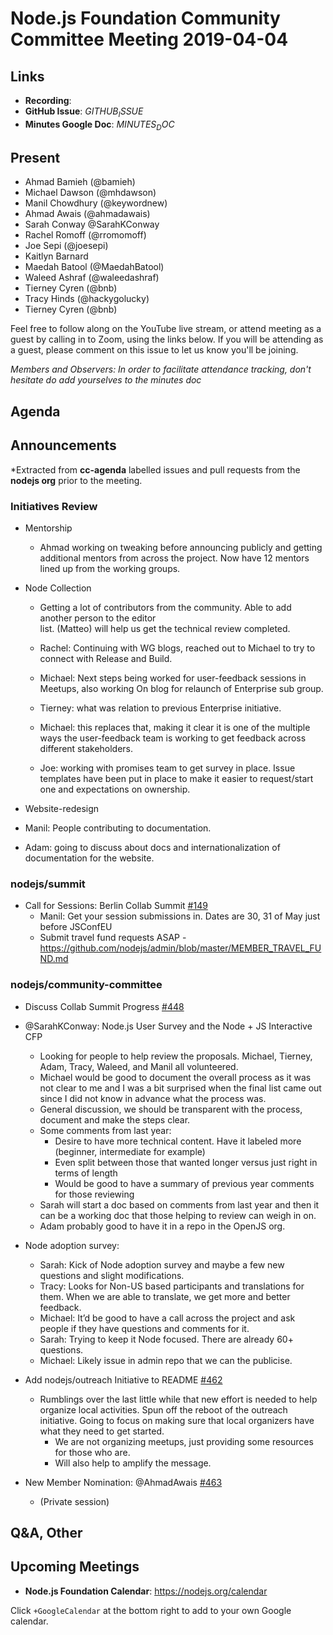 # Node.js Foundation Community Committee Meeting 2019-04-04

## Links

* **Recording**: 
* **GitHub Issue**: $GITHUB_ISSUE$
* **Minutes Google Doc**: $MINUTES_DOC$

## Present

* Ahmad Bamieh (@bamieh)
* Michael Dawson (@mhdawson)
* Manil Chowdhury (@keywordnew)
* Ahmad Awais (@ahmadawais)
* Sarah Conway @SarahKConway
* Rachel Romoff (@rromomoff)
* Joe Sepi (@joesepi)
* Kaitlyn Barnard
* Maedah Batool (@MaedahBatool)
* Waleed Ashraf (@waleedashraf)
* Tierney Cyren (@bnb)
* Tracy Hinds (@hackygolucky)
* Tierney Cyren (@bnb)

Feel free to follow along on the YouTube live stream, or attend meeting as a guest 
by calling in to Zoom, using the links below. If you will be attending as a guest, 
please comment on this issue to let us know you'll be joining.

*Members and Observers: In order to facilitate attendance tracking, don't hesitate do add yourselves to the minutes doc*

## Agenda

## Announcements
 
*Extracted from **cc-agenda** labelled issues and pull requests from the **nodejs org** prior to the meeting.

### Initiatives Review
  * Mentorship 
    * Ahmad working on tweaking before announcing publicly and getting additional mentors
      from across the project. Now have 12 mentors lined up from the working groups.
  * Node Collection
    * Getting a lot of contributors from the community. Able to add another person to the editor   
      list. (Matteo) will help us get the technical review completed.

     * Rachel: Continuing with WG blogs, reached out to Michael to try to connect with Release
       and Build.
     * Michael: Next steps being worked for user-feedback sessions in Meetups, also working
       On blog for relaunch of Enterprise sub group.
     * Tierney: what was relation to previous Enterprise initiative.
     * Michael: this replaces that, making it clear it is one of the multiple ways the user-feedback
       team is working to get feedback across different stakeholders.
     * Joe: working with promises team to get survey in place. Issue templates have been
       put in place to make it easier to request/start one and expectations on ownership.

* Website-redesign
 * Manil: People contributing to documentation. 
 * Adam: going to discuss about docs and internationalization of documentation for the website.

### nodejs/summit

* Call for Sessions: Berlin Collab Summit [#149](https://github.com/nodejs/summit/issues/149)
  * Manil: Get your session submissions in.  Dates are 30, 31 of May just before JSConfEU
  * Submit travel fund requests ASAP - https://github.com/nodejs/admin/blob/master/MEMBER_TRAVEL_FUND.md



### nodejs/community-committee

* Discuss Collab Summit Progress [#448](https://github.com/nodejs/community-committee/issues/448)

* @SarahKConway: Node.js User Survey and the Node + JS Interactive CFP 
  * Looking for people to help review the proposals. Michael, Tierney, Adam, Tracy, Waleed, and Manil all volunteered.
  * Michael would be good to document the overall process as it was not clear to me and
    I was a bit surprised when the final list came out since I did not know in advance
    what the process was.
  * General discussion, we should be transparent with the process, document and
    make the steps clear.
  * Some comments from last year:
    * Desire to have more technical content. Have it labeled more (beginner, intermediate
     for example)
    * Even split between those that wanted longer versus just right in terms of length
    * Would be good to have a summary of previous year comments for those reviewing
  * Sarah will start a doc based on comments from last year and then it can be a
    working doc that those helping to review can weigh in on.
  * Adam probably good to have it in a repo in the OpenJS org.  

* Node adoption survey:
  * Sarah: Kick of Node adoption survey and maybe a few new questions and slight
    modifications. 
  * Tracy: Looks for Non-US based participants and translations for them. When we are able to 
    translate, we get more and better feedback.
  * Michael: It’d be good to have a call across the project and ask people if they have questions
    and comments for it.
  * Sarah: Trying to keep it Node focused. There are already 60+ questions.
  * Michael: Likely issue in admin repo that we can the publicise.

* Add nodejs/outreach Initiative to README [#462](https://github.com/nodejs/community-committee/pull/462)
  * Rumblings over the last little while that new effort is needed to help organize local
    activities. Spun off the reboot of the outreach initiative. Going to focus on making sure that local organizers have what they need to get started.
    * We are not organizing meetups, just providing some resources for those who are.
    * Will also help to amplify the message.

* New Member Nomination: @AhmadAwais [#463](https://github.com/nodejs/community-committee/pull/463)
  * (Private session)

## Q&A, Other

## Upcoming Meetings

* **Node.js Foundation Calendar**: https://nodejs.org/calendar

Click `+GoogleCalendar` at the bottom right to add to your own Google calendar.
